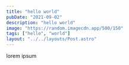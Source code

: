 ```yaml
---
title: "hello world"
pubDate: "2021-09-02"
description: "hello world"
image: "https://random.imagecdn.app/500/150"
tags: ["hello", "world"]
layout: "../../layouts/Post.astro"
---
```


lorem ipsum
